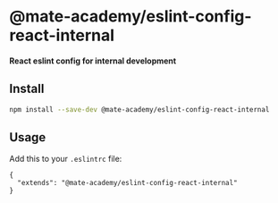 # @mate-academy/eslint-config-react-internal

#### React eslint config for internal development


## Install

```bash
npm install --save-dev @mate-academy/eslint-config-react-internal
```

## Usage

Add this to your `.eslintrc` file:

```
{
  "extends": "@mate-academy/eslint-config-react-internal"
}
```
